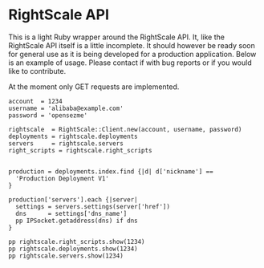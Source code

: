 RightScale API
===================

This is a light Ruby wrapper around the RightScale API.
It, like the RightScale API itself is a little incomplete. It should however be ready soon for general use as it is being developed for a production application. 
Below is an example of usage. Please contact if with bug reports or if you would like to contribute.

At the moment only GET requests are implemented.

    account  = 1234
    username = 'alibaba@example.com'
    password = 'opensezme'
     
    rightscale  = RightScale::Client.new(account, username, password)
    deployments = rightscale.deployments
    servers     = rightscale.servers
    right_scripts = rightscale.right_scripts


    production = deployments.index.find {|d| d['nickname'] == 
      'Production Deployment V1' 
    }

    production['servers'].each {|server|
      settings = servers.settings(server['href'])
      dns      = settings['dns_name']
      pp IPSocket.getaddress(dns) if dns
    }

    pp rightscale.right_scripts.show(1234)
    pp rightscale.deployments.show(1234)
    pp rightscale.servers.show(1234)
